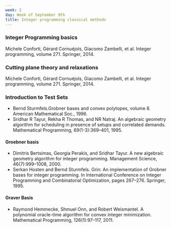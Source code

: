 ```yaml
---
week: 2
day: Week of September 9th
title: Integer programming classical methods
---
```

### Integer Programming basics

Michele  Conforti,  Gérard  Cornuéjols,  Giacomo  Zambelli,  et  al. Integer  programming,  volume  271. Springer, 2014.

### Cutting plane theory and relaxations 

Michele  Conforti,  Gérard  Cornuéjols,  Giacomo  Zambelli,  et  al. Integer  programming,  volume  271. Springer, 2014. 


### Introduction to Test Sets 
 
- Bernd Sturmfels.Grobner bases and convex polytopes, volume 8. American Mathematical Soc., 1996.
- Sridhar R Tayur, Rekha R Thomas, and NR Natraj.  An algebraic geometry algorithm for scheduling in presence of setups and correlated demands. Mathematical Programming, 69(1-3):369–401, 1995.


#### Groebner basis
- Dimitris  Bertsimas,  Georgia  Perakis,  and  Sridhar  Tayur.   A  new  algebraic  geometry  algorithm  for integer programming. Management Science, 46(7):999–1008, 2000. 
-  Serkan Hosten and Bernd Sturmfels. Grin:  An implementation of Grobner bases for integer programming. In International  Conference  on  Integer  Programming  and  Combinatorial  Optimization,  pages 267–276. Springer, 1995. 

#### Graver Basis
- Raymond Hemmecke, Shmuel Onn, and Robert Weismantel.  A polynomial oracle-time algorithm for convex integer minimization. Mathematical Programming, 126(1):97–117, 2011. 

